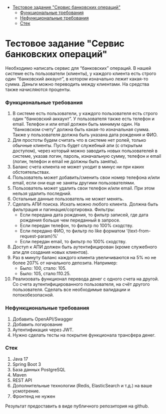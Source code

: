 <!-- TOC -->
* [Тестовое задание "Сервис банковских операций"](#тестовое-задание-сервис-банковских-операций)
    * [Функциональные требования](#функциональные-требования)
    * [Нефункциональные требования](#нефункциональные-требования)
    * [Стек](#стек)
<!-- TOC -->

# Тестовое задание "Сервис банковских операций"

Необходимо написать сервис для “банковских” операций. В нашей системе есть пользователи (клиенты), у каждого клиента
есть строго один “банковский аккаунт”, в котором изначально лежит какая-то сумма. Деньги можно переводить между
клиентами. На средства также начисляются проценты.

### Функциональные требования

1. В системе есть пользователи, у каждого пользователя есть строго один “банковский аккаунт”. У пользователя также есть
   телефон и email. Телефон и или email должен быть минимум один. На “банковском счету” должна быть какая-то изначальная
   сумма. Также у пользователя должна быть указана дата рождения и ФИО.
2. Для простоты будем считать что в системе нет ролей, только обычные клиенты. Пусть будет служебный апи (с открытым
   доступом), через который можно заводить новых пользователей в системе, указав логин, пароль, изначальную сумму,
   телефон и email (логин, телефон и email не должны быть заняты).
3. Баланс счета клиента не может уходит в минус ни при каких обстоятельствах.
4. Пользователь может добавить/сменить свои номер телефона и/или email, если они еще не заняты другими пользователями.
5. Пользователь может удалить свои телефон и/или email. При этом нельзя удалить последний.
6. Остальные данные пользователь не может менять.
7. Сделать АПИ поиска. Искать можно любого клиента. Должна быть фильтрация и пагинация/сортировка. Фильтры:
    * Если передана дата рождения, то фильтр записей, где дата рождения больше чем переданный в запросе.
    * Если передан телефон, то фильтр по 100% сходству.
    * Если передано ФИО, то фильтр по like форматом ‘{text-from-request-param}%’
    * Если передан email, то фильтр по 100% сходству.
8. Доступ к АПИ должен быть аутентифицирован (кроме служебного апи для создания новых клиентов).
9. Раз в минуту баланс каждого клиента увеличиваются на 5% но не более 207% от начального депозита. Например:
    * Было: 100, стало: 105.
    * Было: 105, стало:110.25.
10. Реализовать функционал перевода денег с одного счета на другой. Со счета аутентифицированного пользователя, на счёт
    другого пользователя. Сделать все необходимые валидации и потокобезопасной.

### Нефункциональные требования

1. Добавить OpenAPI/Swagger
2. Добавить логирование
3. Аутентификация через JWT.
4. Нужно сделать тесты на покрытие функционала трансфера денег.

### Стек

1. Java 17
2. Spring Boot 3
3. База данных PostgreSQL
4. Maven
5. REST API
6. Дополнительные технологии (Redis, ElasticSearch и т.д.) на ваше усмотрение.
7. Фронтенд не нужен

Результат предоставить в виде публичного репозитория на github.